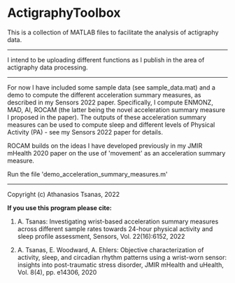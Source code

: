 # ActigraphyToolbox

This is a collection of MATLAB files to facilitate the analysis of actigraphy data.

****************************************
I intend to be uploading different functions as I publish in the area of actigraphy data processing.

****************************************
For now I have included some sample data (see sample_data.mat) and a demo to compute the different acceleration summary measures, as described in my Sensors 2022 paper. Specifically, I compute ENMONZ, MAD, AI, ROCAM (the latter being the novel acceleration summary measure I proposed in the paper). The outputs of these acceleration summary measures can be used to compute sleep and different levels of Physical Activity (PA) - see my Sensors 2022 paper for details.

ROCAM builds on the ideas I have developed previously in my JMIR mHealth 2020 paper on the use of 'movement' as an acceleration summary measure.

Run the file 'demo_acceleration_summary_measures.m'

****************************************

Copyright (c) Athanasios Tsanas, 2022

**If you use this program please cite:**

1) A. Tsanas: Investigating wrist-based acceleration summary measures 
   across different sample rates towards 24-hour physical activity and 
   sleep profile assessment, Sensors, Vol. 22(16):6152, 2022

2) A. Tsanas, E. Woodward, A. Ehlers: Objective characterization of 
  activity, sleep, and circadian rhythm patterns using a wrist-worn 
  sensor: insights into post-traumatic stress disorder, JMIR mHealth and
  uHealth, Vol. 8(4), pp. e14306, 2020 
